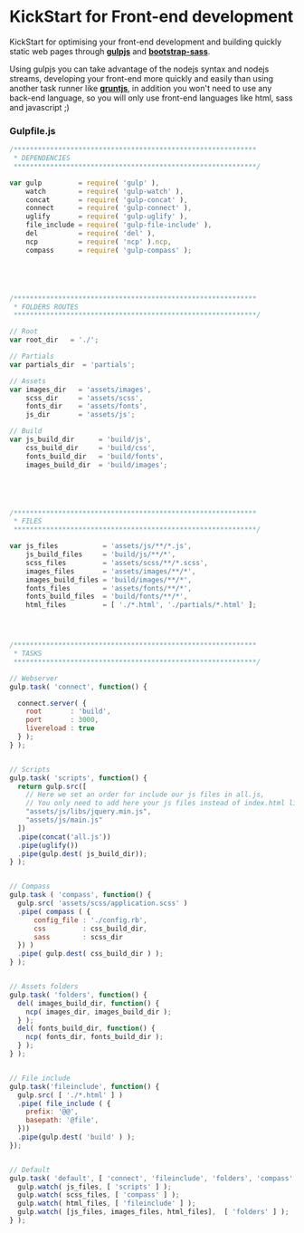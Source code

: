 # KickStart for Front-end development

KickStart for optimising your front-end development and building quickly static web pages through [**gulpjs**](http://gulpjs.com/) and [**bootstrap-sass**](https://github.com/twbs/bootstrap-sass).

Using gulpjs you can take advantage of the nodejs syntax and nodejs streams, developing your front-end more quickly and easily than using another task runner like [**gruntjs**](http://gruntjs.com/), in addition you won't need to use any back-end language, so you will only use front-end languages like html, sass and javascript ;)

### Gulpfile.js
```javascript
/************************************************************
 * DEPENDENCIES
 ************************************************************/

var gulp         = require( 'gulp' ),
    watch        = require( 'gulp-watch' ),
    concat       = require( 'gulp-concat' ),
    connect      = require( 'gulp-connect' ),
    uglify       = require( 'gulp-uglify' ),
    file_include = require( 'gulp-file-include' ),
    del          = require( 'del' ),
    ncp          = require( 'ncp' ).ncp,
    compass      = require( 'gulp-compass' );





/************************************************************
 * FOLDERS ROUTES
 ************************************************************/

// Root
var root_dir   = './';

// Partials
var partials_dir  = 'partials';

// Assets
var images_dir   = 'assets/images',
    scss_dir     = 'assets/scss',
    fonts_dir    = 'assets/fonts',
    js_dir       = 'assets/js';

// Build
var js_build_dir      = 'build/js',
    css_build_dir     = 'build/css',
    fonts_build_dir   = 'build/fonts',
    images_build_dir  = 'build/images';





/************************************************************
 * FILES
 ************************************************************/

var js_files           = 'assets/js/**/*.js',
    js_build_files     = 'build/js/**/*',
    scss_files         = 'assets/scss/**/*.scss',
    images_files       = 'assets/images/**/*',
    images_build_files = 'build/images/**/*',
    fonts_files        = 'assets/fonts/**/*',
    fonts_build_files  = 'build/fonts/**/*',
    html_files         = [ './*.html', './partials/*.html' ];




/************************************************************
 * TASKS
 ************************************************************/

// Webserver 
gulp.task( 'connect', function() {

  connect.server( {
    root       : 'build',
    port       : 3000,
    livereload : true
  } );
} );


// Scripts
gulp.task( 'scripts', function() {
  return gulp.src([
    // Here we set an order for include our js files in all.js, 
    // You only need to add here your js files instead of index.html like <script src="your/file/route">
    "assets/js/libs/jquery.min.js",
    "assets/js/main.js"
  ])
  .pipe(concat('all.js'))
  .pipe(uglify())
  .pipe(gulp.dest( js_build_dir));
} );


// Compass
gulp.task ( 'compass', function() {
  gulp.src( 'assets/scss/application.scss' )
  .pipe( compass ( { 
      config_file : './config.rb',
      css         : css_build_dir,
      sass        : scss_dir
  }) )
  .pipe( gulp.dest( css_build_dir ) );
} );


// Assets folders 
gulp.task( 'folders', function() { 
  del( images_build_dir, function() {
    ncp( images_dir, images_build_dir );
  } );
  del( fonts_build_dir, function() {
    ncp( fonts_dir, fonts_build_dir );
  } );
} );


// File include
gulp.task('fileinclude', function() {
  gulp.src( [ './*.html' ] )
  .pipe( file_include ( {
    prefix: '@@',
    basepath: '@file',
  }))
  .pipe(gulp.dest( 'build' ) );
});


// Default
gulp.task( 'default', [ 'connect', 'fileinclude', 'folders', 'compass', 'scripts' ], function() {
  gulp.watch( js_files, [ 'scripts' ] );
  gulp.watch( scss_files, [ 'compass' ] );
  gulp.watch( html_files, [ 'fileinclude' ] );
  gulp.watch( [js_files, images_files, html_files],  [ 'folders' ] );
} );
```
